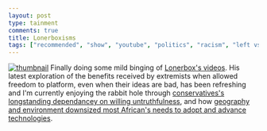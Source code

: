 ```yaml
---
layout: post
type: tainment
comments: true
title: Lonerboxisms
tags: ["recommended", "show", "youtube", "politics", "racism", "left vs wrong"]
---
```

[![thumbnail](https://img.youtube.com/vi/NFAYN6oWyIo/0.jpg)](https://www.youtube.com/watch?v=NFAYN6oWyIo)
Finally doing some mild binging of [Lonerbox's videos](https://www.youtube.com/channel/UCi5pr6jdzVMWNObsiiAYpEA).  His latest exploration of the benefits received by extremists when allowed freedom to platform, even when their ideas are bad, has been refreshing and I'm currently enjoying the rabbit hole through [conservatives's longstanding dependancey on willing untruthfulness](https://www.youtube.com/watch?v=-NEQoNUat0k), and how [geography and environment downsized most African's needs to adopt and advance technologies](https://www.youtube.com/watch?v=jx1Jg4QAPmM). 
